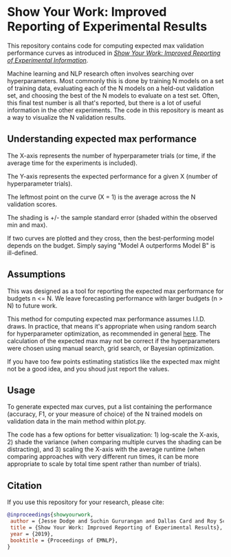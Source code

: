 # Show Your Work: Improved Reporting of Experimental Results

This repository contains code for computing expected max validation performance curves as introduced in [_Show Your Work: Improved Reporting of Experimental Information_](https://arxiv.org/abs/1909.03004).

Machine learning and NLP research often involves searching over hyperparameters. Most commonly this is done by training N models on a set of training data, evaluating each of the N models on a held-out validation set, and choosing the best of the N models to evaluate on a test set. Often, this final test number is all that's reported, but there is a lot of useful information in the other experiments. The code in this repository is meant as a way to visualize the N validation results.


## Understanding expected max performance
The X-axis represents the number of hyperparameter trials (or time, if the average time for the experiments is included).

The Y-axis represents the expected performance for a given X (number of hyperparameter trials).

The leftmost point on the curve (X = 1) is the average across the N validation scores.

The shading is +/- the sample standard error (shaded within the observed min and max).

If two curves are plotted and they cross, then the best-performing model depends on the budget. Simply saying "Model A outperforms Model B" is ill-defined.


## Assumptions
This was designed as a tool for reporting the expected max performance for budgets n <= N. We leave forecasting performance with larger budgets (n > N) to future work.

This method for computing expected max performance assumes I.I.D. draws. In practice, that means it's appropriate when using random search for hyperparameter optimization, as recommended in general [here](http://www.jmlr.org/papers/volume13/bergstra12a/bergstra12a.pdf). The calculation of the expected max may not be correct if the hyperparameters were chosen using manual search, grid search, or Bayesian optimization.

If you have too few points estimating statistics like the expected max might not be a good idea, and you shoud just report the values.


## Usage
To generate expected max curves, put a list containing the performance (accuracy, F1, or your measure of choice) of the N trained models on validation data in the main method within plot.py.

The code has a few options for better visualization: 1) log-scale the X-axis, 2) shade the variance (when comparing multiple curves the shading can be distracting), and 3) scaling the X-axis with the average runtime (when comparing approaches with very different run times, it can be more appropriate to scale by total time spent rather than number of trials).


## Citation

If you use this repository for your research, please cite:

```bibtex
@inproceedings{showyourwork,
 author = {Jesse Dodge and Suchin Gururangan and Dallas Card and Roy Schwartz and Noah A. Smith},
 title = {Show Your Work: Improved Reporting of Experimental Results},
 year = {2019},
 booktitle = {Proceedings of EMNLP},
}
```